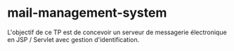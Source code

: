 # mail-management-system
L'objectif de ce TP est de concevoir un serveur de messagerie électronique en JSP / Servlet avec gestion d'identification.
